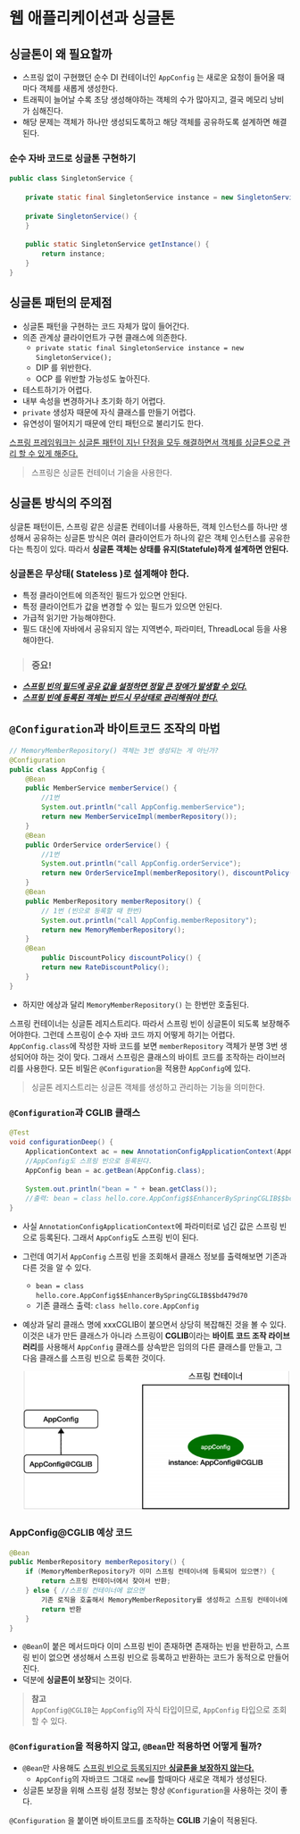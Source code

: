 # 웹 애플리케이션과 싱글톤

## 싱글톤이 왜 필요할까

- 스프링 없이 구현했던 순수 DI 컨테이너인 `AppConfig` 는 새로운 요청이 들어올 때마다 객체를 새롭게 생성한다.
- 트래픽이 늘어날 수록 초당 생성해야하는 객체의 수가 많아지고, 결국 메모리 낭비가 심해진다.
- 해당 문제는 객체가 하나만 생성되도록하고 해당 객체를 공유하도록 설계하면 해결된다.

### 순수 자바 코드로 싱글톤 구현하기

```java
public class SingletonService {

	private static final SingletonService instance = new SingletonService();

	private SingletonService() {
	}

	public static SingletonService getInstance() {
		return instance;
	}
}
```

## 싱글톤 패턴의 문제점

- 싱글톤 패턴을 구현하는 코드 자체가 많이 들어간다.
- 의존 관계상 클라이언트가 구현 클래스에 의존한다.
  - `private static final SingletonService instance = new SingletonService();`
  - DIP 를 위반한다.
  - OCP 를 위반할 가능성도 높아진다.
- 테스트하기가 어렵다.
- 내부 속성을 변경하거나 초기화 하기 어렵다.
- `private` 생성자 때문에 자식 클래스를 만들기 어렵다.
- 유연성이 떨어지기 때문에 안티 패턴으로 불리기도 한다.

<u>스프링 프레임워크는 싱글톤 패턴이 지닌 단점을 모두 해결하면서 객체를 싱글톤으로 관리 할 수 있게 해준다.</u>

> 스프링은 싱글톤 컨테이너 기술을 사용한다.

## 싱글톤 방식의 주의점

싱글톤 패턴이든, 스프링 같은 싱글톤 컨테이너를 사용하든, 객체 인스턴스를 하나만 생성해서 공유하는 싱글톤 방식은 여러 클라이언트가 하나의 같은 객체 인스턴스를 공유한다는 특징이 있다. 따라서 **싱글톤 객체는 상태를 유지(Statefule)하게 설계하면 안된다.**

### 싱글톤은 무상태( Stateless )로 설계해야 한다.

- 특정 클라이언트에 의존적인 필드가 있으면 안된다.
- 특정 클라이언트가 값을 변경할 수 있는 필드가 있으면 안된다.
- 가급적 읽기만 가능해야한다.
- 필드 대신에 자바에서 공유되지 않는 지역변수, 파라미터, ThreadLocal 등을 사용해야한다.

> ### 중요!
- ***<u>스프링 빈의 필드에 공유 값을 설정하면 정말 큰 장애가 발생할 수 있다.</u>***
- ***<u>스프링 빈에 등록된 객체는 반드시 무상태로 관리해줘야 한다.</u>***


## `@Configuration`과 바이트코드 조작의 마법

```java
// MemoryMemberRepository() 객체는 3번 생성되는 게 아닌가?
@Configuration
public class AppConfig {
    @Bean
    public MemberService memberService() {
        //1번
        System.out.println("call AppConfig.memberService");
        return new MemberServiceImpl(memberRepository());
    }
    @Bean
    public OrderService orderService() {
        //1번
        System.out.println("call AppConfig.orderService");
        return new OrderServiceImpl(memberRepository(), discountPolicy());
    }
    @Bean
    public MemberRepository memberRepository() {
        // 1번 (빈으로 등록할 때 한번)
        System.out.println("call AppConfig.memberRepository");
        return new MemoryMemberRepository();
    }
    @Bean
        public DiscountPolicy discountPolicy() {
        return new RateDiscountPolicy();
    }
}
```
- 하지만 에상과 달리 `MemoryMemberRepository()` 는 한번만 호출된다.

스프링 컨테이너는 싱글톤 레지스트리다. 따라서 스프링 빈이 싱글톤이 되도록 보장해주어야한다. 그런데 스프링이 순수 자바 코드 까지 어떻게 하기는 어렵다. `AppConfig.class`에 작성한 자바 코드를 보면 `memberRepository` 객체가 분명 3번 생성되어야 하는 것이 맞다. 그래서 스프링은 클래스의 바이트 코드를 조작하는 라이브러리를 사용한다. 모든 비밀은 `@Configuration`을 적용한 `AppConfig`에 있다.

> 싱글톤 레지스트리는 싱글톤 객체를 생성하고 관리하는 기능을 의미한다.

### `@Configuration`과 CGLIB 클래스

```java
@Test
void configurationDeep() {
    ApplicationContext ac = new AnnotationConfigApplicationContext(AppConfig.class);
    //AppConfig도 스프링 빈으로 등록된다.
    AppConfig bean = ac.getBean(AppConfig.class);

    System.out.println("bean = " + bean.getClass());
    //출력: bean = class hello.core.AppConfig$$EnhancerBySpringCGLIB$$bd479d70
}
```

- 사실 `AnnotationConfigApplicationContext`에 파라미터로 넘긴 값은 스프링 빈으로 등록된다. 그래서 `AppConfig`도 스프링 빈이 된다.
- 그런데 여기서 `AppConfig` 스프링 빈을 조회해서 클래스 정보를 출력해보면 기존과 다른 것을 알 수 있다.
  - `bean = class hello.core.AppConfig$$EnhancerBySpringCGLIB$$bd479d70`
  - 기존 클래스 출력: `class hello.core.AppConfig`
- 예상과 달리 클래스 명에 xxxCGLIB이 붙으면서 상당히 복잡해진 것을 볼 수 있다. 이것은 내가 만든 클래스가 아니라 스프링이 **CGLIB**이라는 **바이트 코드 조작 라이브러리**를 사용해서 `AppConfig` 클래스를 상속받은 임의의 다른 클래스를 만들고, 그 다음 클래스를 스프링 빈으로 등록한 것이다.

    ![CGLIB](../../img/CGLIB.png)

### AppConfig@CGLIB 예상 코드

```java
@Bean
public MemberRepository memberRepository() {
    if (MemoryMemberRepository가 이미 스프링 컨테이너에 등록되어 있으면?) {
        return 스프링 컨테이너에서 찾아서 반환;
    } else { //스프링 컨테이너에 없으면
        기존 로직을 호출해서 MemoryMemberRepository를 생성하고 스프링 컨테이너에 등록
        return 반환
    }
}
```

- `@Bean`이 붙은 메서드마다 이미 스프링 빈이 존재하면 존재하는 빈을 반환하고, 스프링 빈이 없으면 생성해서 스프링 빈으로 등록하고 반환하는 코드가 동적으로 만들어진다.
- 덕분에 **싱글톤이 보장**되는 것이다.

> **참고** <br/>
> `AppConfig@CGLIB`는 `AppConfig`의 자식 타입이므로, `AppConfig` 타입으로 조회 할 수 있다.

### `@Configuration`을 적용하지 않고, `@Bean`만 적용하면 어떻게 될까?

- `@Bean`만 사용해도 <u>스프링 빈으로 등록되지만 **싱글톤을 보장하지 않는다.**</u>
  - `AppConfig`의 자바코드 그대로 `new`를 할때마다 새로운 객체가 생성된다.
- 싱글톤 보장을 위해 스프링 설정 정보는 항상 `@Configuration`을 사용하는 것이 좋다.

`@Configuration` 을 붙이면 바이트코드를 조작하는 **CGLIB** 기술이 적용된다.